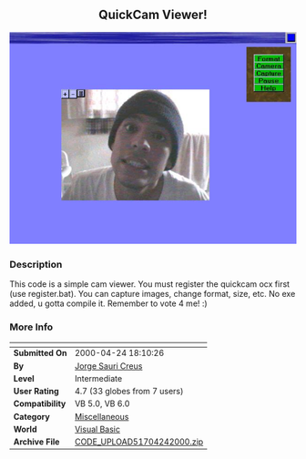 ﻿<div align="center">

## QuickCam Viewer\!

<img src="PIC20004241913328478.jpg">
</div>

### Description

This code is a simple cam viewer. You must register the quickcam ocx first (use register.bat). You can capture images, change format, size, etc. No exe added, u gotta compile it. Remember to vote 4 me! :)
 
### More Info
 


<span>             |<span>
---                |---
**Submitted On**   |2000-04-24 18:10:26
**By**             |[Jorge Sauri Creus](https://github.com/Planet-Source-Code/PSCIndex/blob/master/ByAuthor/jorge-sauri-creus.md)
**Level**          |Intermediate
**User Rating**    |4.7 (33 globes from 7 users)
**Compatibility**  |VB 5\.0, VB 6\.0
**Category**       |[Miscellaneous](https://github.com/Planet-Source-Code/PSCIndex/blob/master/ByCategory/miscellaneous__1-1.md)
**World**          |[Visual Basic](https://github.com/Planet-Source-Code/PSCIndex/blob/master/ByWorld/visual-basic.md)
**Archive File**   |[CODE\_UPLOAD51704242000\.zip](https://github.com/Planet-Source-Code/jorge-sauri-creus-quickcam-viewer__1-7559/archive/master.zip)








